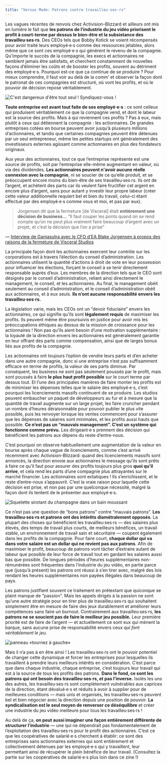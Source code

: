 ```yaml
---
title: "Versus Mode: Patrons contre travailleu·ses·rs"
---
```

Les vagues récentes de renvois chez Activision-Blizzard et ailleurs ont mis en lumière le fait que **les patrons de l’industrie du jeu vidéo priorisent le profit à court-terme par dessus le bien-être et la subsistance des travailleu·ses·rs**. Des CEOs tels que Bobby Kotick se voient récompensés pour avoir traité leurs employé·e·s comme des ressources jetables, alors même que ce sont ces employé·e·s qui génèrent le revenu de la compagnie. Qu’importe le succès de la compagnie, les execs et actionnaires ne semblent jamais être satisfaits, et cherchent constamment de nouvelles façons d’éliminer les coûts et de booster les profits, souvent au détriment des employé·e·s. Pourquoi est-ce que ça continue de se produire ? Pour mieux comprendre, il faut voir au delà de la comm’ et observer la façon dont le patronat de ces compagnies est structuré, où vont les profits, et où le pouvoir de décision repose véritablement.

<div class="md-img left off-1">
<img
  src="/images/zelda.png"
  alt="C'est dangereux d'être tout seul ! Syndiquez-vous !"
/>
</div>

**Toute entreprise est avant tout faite de ses employé·e·s** : ce sont celleux qui produisent véritablement ce que la compagnie vend, et dont le labeur est la source des profits. Mais à qui reviennent ces profits ? Pas à eux, mais plutôt à ceux qui détiennent la compagnie : les actionnaires. De grandes entreprises cotées en bourse peuvent avoir jusqu’à plusieurs millions d’actionnaires, et tandis que certaines compagnies peuvent être détenues par un seul entrepreneur, même les petites startups ont généralement des investisseurs externes agissant comme actionnaires en plus des fondateurs originaux.

Aux yeux des actionnaires, tout ce que l’entreprise représente est une source de profits, soit par l’entreprise elle-même augmentant en valeur, où via des dividendes. **Les actionnaires peuvent n'avoir aucune réelle connexion avec la compagnie**, ni se soucier de ce qu’elle produit, et se préoccupent encore moins du bien-être de ses travailleu·ses·rs. Ils ont de l’argent, et achètent des parts car ils veulent faire fructifier cet argent en encore plus d’argent, sans pour autant y investir leur propre labeur (créer cette valeur additionnelle requiert bel et bien du travail, celui-ci étant effectué par des employé·e·s comme vous et moi, et pas par eux).


>Jorgensen dit que la fermeture [de Visceral] était **entièrement une décision de business…** “Il faut couper les ponts quand on se rend compte qu’on ne peut plus vraiment faire beaucoup d’argent avec un projet, et c’est la décision que l’on a prise”

<div class="md-attribution">
&#x2014;
<a href="https://www.gamasutra.com/view/news/310630/EA_Viscerals_canned_Star_Wars_project_too_linear_for_modern_tastes.php">
Interview de Gamasutra avec le CFO d’EA Blake Jorgensen à propos des raisons de la fermeture de Visceral Studios
</a>
</div>

La principale façon dont les actionnaires exercent leur contrôle sur les corporations est à travers l’élection du conseil d’administration. Les actionnaires utilisent la quantité d’actions à droit de vote en leur possession pour influencer les élections, forçant le conseil à se tenir directement responsable auprès d’eux. Les membres de la direction tels que le CEO sont désignés par le conseil d’administration, reliant ainsi directement le management, le conseil, et les actionnaires. Au final, le management obéit seulement au conseil d’administration, et le conseil d’administration obéit aux actionnaires, et à eux seuls. **Ils n’ont aucune responsabilité envers les travailleu·ses·rs.**

La législation varie, mais les CEOs ont un “devoir fiduciaire” envers les actionnaires, ce qui signifie qu’ils sont **légalement requis** de maximiser les profits. Ils peuvent même être poursuivis en justice pour avoir mis les préoccupations éthiques au dessus de la mission de croissance pour les actionnaires ! Non pas qu’ils aient besoin d’une motivation supplémentaire : la loyauté de la direction envers les actionnaires est généralement garantie en leur offrant des parts comme compensation, ainsi que de larges bonus liés aux profits de la compagnie.

Les actionnaires ont toujours l’option de vendre leurs parts et d’en acheter dans une autre compagnie, donc si une entreprise n’est pas suffisamment efficace en terme de profits, la valeur de ses parts diminue. Par conséquent, les business ne sont pas seulement poussés par le profit, mais sont poussés à faire **le plus haut profit possible** sur le court terme par dessus tout. Et l’une des principales manières de faire monter les profits est de minimiser les dépenses telles que le salaire des employé·e·s, c’est pourquoi les licenciements massifs continuent de se produire. Les studios peuvent embaucher un paquet de développeurs au fur et à mesure que la quantité de travail augmente sur un large projet, les faire cruncher pendant un nombre d’heures déraisonnable pour pouvoir publier le plus vite possible, puis les renvoyer lorsque les ventes commencent pour s’assurer que les dépenses de salaires sont minimales, et les profits aussi hauts que possible. **Ce n’est pas un “mauvais management”. C’est un système qui fonctionne comme prévu.** Les dirigeant·e·s prennent des décision qui bénéficient les patrons aux dépens du reste d’entre-nous.


C’est pourquoi on observe habituellement une augmentation de la valeur en bourse après chaque vague de licenciements, comme c’est arrivé récemment avec Activision-Blizzard: quand des licenciements massifs sont annoncés, la direction envoie aux actionnaires le message qu’ils sont prêts à faire ce qu’il faut pour assurer des profits toujours plus gros **quoi qu’il arrive**, et cela rend les parts d’une compagnie plus attrayantes sur le marché financier. Les actionnaires sont extatiques ! Ils s’enrichissent, et le reste d’entre-nous s’appauvrit. C’est la vraie raison pour laquelle cette décision est prise, et non pas par une quelconque nécessité, malgré la façon dont ils tentent de le présenter aux employé·e·s.

<div class="md-img off-2">
<img
  src="/images/skeleton.svg"
  alt="Squelette sirotant du champagne dans un bain moussant"
/>
</div>

Ce n’est pas une question de “bons patrons” contre “mauvais patrons”. **Les travailleu·ses·rs et patrons ont des intérêts diamétralement opposés**. La plupart des choses qui bénéficient les travailleu·ses·rs — des salaires plus élevés, des temps de travail plus courts, de meilleurs bénéfices, un travail stable, un environnement de travail sain et sécuritaire —  coupent également dans les profits de la compagnie. Pour faire court, **chaque dollar qui va dans votre salaire est un dollar qui ne revient pas aux patrons**. Afin de maximiser le profit, beaucoup de patrons vont tâcher d’extraire autant de labeur que possible de leur force de travail tout en gardant les salaires aussi bas que possible. De longues périodes d’heures supplémentaires non-rémunérées sont fréquentes dans l’industrie du jeu vidéo, en partie parce que (jusqu’à présent) les patrons ont réussi à s’en tirer avec, malgré des lois rendant les heures supplémentaires non payées illégales dans beaucoup de pays.

Les patrons justifient souvent ce traitement en prétextant que quiconque se plaint manque de "passion". Mais les appels dirigés à la passion ne sont qu’une autre stratégie pour en tirer plus de travailleu·ses·rs qui souhaitent simplement être en mesure de faire des jeux durablement et améliorer leurs compétences sans faire un burnout. Contrairement aux travailleu·ses·rs, **les patrons ne se soucient pas de faire le meilleur jeu possible.** Leur première priorité est de faire de l’argent — et actuellement ce sont eux qui mènent la barque, sans aucune prise de responsabilité envers ceux qui *font véritablement le jeu*.

<div class="md-img right">
<img
  src="/images/turnleft.svg"
  alt="panneau «tournez à gauche»"
/>
</div>

Mais il n’a pas à en être ainsi ! Les travailleu·ses·rs ont le pouvoir potentiel de changer cette dynamique et forcer les entreprises pour lesquelles ils travaillent à prendre leurs meilleurs intérêts en considération. C’est parce que dans chaque industrie, chaque entreprise, c’est toujours leur travail qui est à la source de tous les profits des patrons. **Dans le fond, ce sont les patrons qui ont besoin des travailleu·ses·rs, et pas l’inverse.** Isolés les uns des autres, les travailleu·ses·rs sont complètement vulnérables aux caprices de la direction, étant dévalué·e·s et réduits à avoir à supplier pour de meilleures conditions —  mais unis et organisés, les travailleu·ses·rs peuvent bel et bien négocier avec la direction depuis une position de pouvoir. **La syndicalisation est le seul moyen de renverser ce déséquilibre** et créer une industrie du jeu vidéo meilleure pour tous les travailleu·ses·rs !

Au delà de ça, **on peut aussi imaginer une façon entièrement différente de structurer l’industrie** — une qui ne dépendrait pas fondamentalement de l’exploitation des travailleu·ses·rs pour le profit des actionnaires. C’est ce que les coopératives de salarié·e·s cherchent à établir: ce sont des entreprises sans actionnaires externes qui sont entièrement et collectivement détenues par les employé·e·s qui y travaillent, leur permettant ainsi de récupérer le plein bénéfice de leur travail. (Consultez la partie sur les coopératives de salarié·e·s plus loin dans ce zine !)
